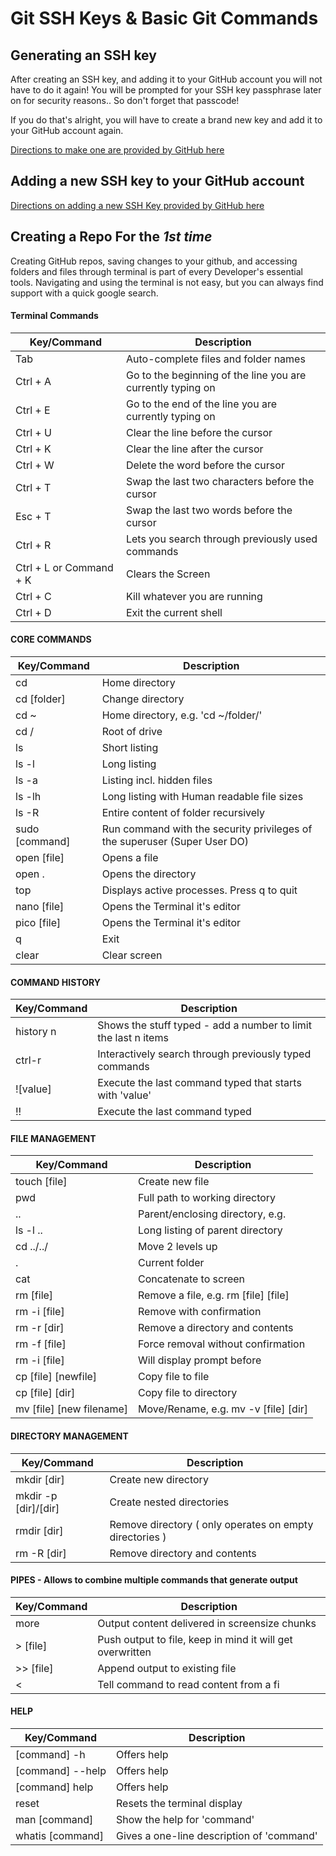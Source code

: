# Git SSH Keys & Basic Git Commands

## Generating an SSH key
After creating an SSH key, and adding it to your GitHub account you will not have to do it again! You will be prompted for your SSH key passphrase later on for security reasons.. So don't forget that passcode!

If you do that's alright, you will have to create a brand new key and add it to your GitHub account again. 

[Directions to make one are provided by GitHub here](https://help.github.com/articles/generating-a-new-ssh-key-and-adding-it-to-the-ssh-agent/)


## Adding a new SSH key to your GitHub account
[Directions on adding a new SSH Key provided by GitHub here](https://help.github.com/articles/adding-a-new-ssh-key-to-your-github-account/)



## Creating a Repo For the *1st time*
Creating GitHub repos, saving changes to your github, and accessing folders and files through terminal is part of every Developer's essential tools. Navigating and using the terminal is not easy, but you can always find support with a quick google search. 

#### Terminal Commands

| Key/Command | Description |
------------ | -------------
| Tab | Auto-complete files and folder names |
| Ctrl + A | Go to the beginning of the line you are currently typing on |
| Ctrl + E | Go to the end of the line you are currently typing on |
| Ctrl + U | Clear the line before the cursor |
| Ctrl + K | Clear the line after the cursor |
| Ctrl + W | Delete the word before the cursor |
| Ctrl + T | Swap the last two characters before the cursor |
| Esc + T | Swap the last two words before the cursor |
| Ctrl + R | Lets you search through previously used commands |
| Ctrl + L or Command + K | Clears the Screen |
| Ctrl + C | Kill whatever you are running |
| Ctrl + D | Exit the current shell |


#### CORE COMMANDS

| Key/Command | Description |
------------ | -------------
| cd | Home directory |
| cd [folder] | Change directory |
| cd ~ | Home directory, e.g. 'cd ~/folder/' |
| cd / | Root of drive |
| ls | Short listing |
| ls -l | Long listing |
| ls -a | Listing incl. hidden files |
| ls -lh | Long listing with Human readable file sizes |
| ls -R | Entire content of folder recursively |
| sudo [command] | Run command with the security privileges of the superuser (Super User DO) |
| open [file] | Opens a file |
| open . | Opens the directory |
| top | Displays active processes. Press q to quit |
| nano [file] | Opens the Terminal it's editor |
| pico	[file] | Opens the Terminal it's editor |
| q | Exit |
| clear | Clear screen |


#### COMMAND HISTORY
| Key/Command | Description |
------------ | -------------
| history n | Shows the stuff typed - add a number to limit the last n items |
| ctrl-r | Interactively search through previously typed commands |
| ![value] | Execute the last command typed that starts with 'value' |
| !! | Execute the last command typed |


#### FILE MANAGEMENT
| Key/Command | Description |
------------ | -------------
| touch [file] | Create new file |
| pwd | Full path to working directory |
| .. | Parent/enclosing directory, e.g. |
| ls -l .. | Long listing of parent directory |
| cd ../../ | Move 2 levels up |
| . | Current folder |
| cat | Concatenate to screen |
| rm [file] | Remove a file, e.g. rm [file] [file] |
| rm -i [file] | Remove with confirmation |
| rm -r [dir] | Remove a directory and contents |
| rm -f [file] | Force removal without confirmation |
| rm -i [file] | Will display prompt before |
| cp [file] [newfile] | Copy file to file |
| cp [file] [dir] | Copy file to directory |
| mv [file] [new filename] | Move/Rename, e.g. mv -v [file] [dir] |


#### DIRECTORY MANAGEMENT
| Key/Command | Description |
------------ | -------------
| mkdir [dir] | Create new directory |
| mkdir -p [dir]/[dir] | Create nested directories |
| rmdir [dir] | Remove directory ( only operates on empty directories ) |
| rm -R [dir] | Remove directory and contents |
 


#### PIPES - Allows to combine multiple commands that generate output
| Key/Command | Description |
------------ | -------------
| more | Output content delivered in screensize chunks |
| > [file] | Push output to file, keep in mind it will get overwritten |
| >> [file] | Append output to existing file |
| < | Tell command to read content from a fi |


#### HELP
| Key/Command | Description |
------------ | -------------
| [command] -h | Offers help |
| [command] --help | Offers help |
| [command] help | Offers help |
| reset | Resets the terminal display |
| man [command] | Show the help for 'command' |
| whatis [command] | Gives a one-line description of 'command' |